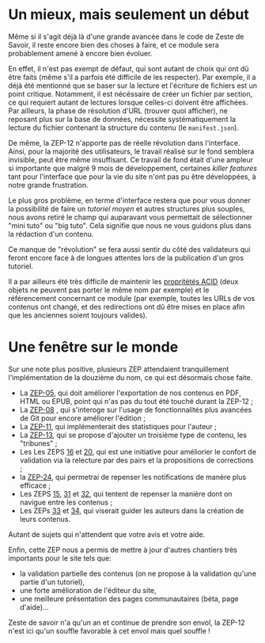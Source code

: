 # Un mieux, mais seulement un début

Même si il s'agit déjà là d'une grande avancée dans le code de Zeste de 
Savoir, il reste encore bien des choses à faire, et ce module sera probablement 
amené à encore bien évoluer.

En effet, il n'est pas exempt de défaut, qui sont autant de choix qui ont dû 
être faits (même s'il a parfois été difficile de les respecter). Par exemple,
il a déjà été mentionné que se baser sur la lecture et l'écriture de fichiers 
est un point critique. Notamment, il est nécéssaire de créer un fichier par 
section, ce qui requiert autant de lectures lorsque celles-ci doivent être 
affichées. Par ailleurs, la phase de résolution d'URL (trouver quoi afficher), 
ne reposant plus sur la base de données, nécessite systématiquement la lecture
du fichier contenant la structure du contenu (le `manifest.json`). 

De même, la ZEP-12 n'apporte pas de réelle révolution dans l'interface. Ainsi, pour la majorité
des utilisateurs, le travail réalisé sur le fond semblera invisible, peut être même insuffisant.
Ce travail de fond était d'une ampleur si importante que malgré 9 mois de développement, certaines
*killer features* tant pour l'interface que pour la vie du site n'ont pas pu être développées, à notre
grande frustration.

Le plus gros problème, en terme d'interface restera que pour vous donner la possibilité de faire
un *tutoriel moyen* et autres structures plus souples,
nous avons retiré le champ qui auparavant vous permettait de sélectionner "mini tuto" ou "big tuto".
Cela signifie que nous ne vous guidons plus dans la rédaction d'un contenu.

Ce manque de "révolution" se fera aussi sentir du côté des validateurs qui feront encore face
à de longues attentes lors de la publication d'un gros tutoriel.

Il a par ailleurs été très difficile de maintenir les 
[propritétés ACID](https://fr.wikipedia.org/wiki/Propriétés_ACID) (deux objets 
ne peuvent pas porter le même nom par exemple) et le référencement concernant ce module 
(par exemple, toutes les URLs de vos contenus ont changé, et des redirections 
ont dû être mises en place afin que les anciennes soient toujours valides).

# Une fenêtre sur le monde

Sur une note plus positive, plusieurs ZEP attendaient tranquillement 
l'implémentation de la douzième du nom, ce qui est désormais chose faite. 

+ La [ZEP-05](https://zestedesavoir.com/forums/sujet/676/zep-05-refonte-du-traitement-markdown-pour-lexport/), qui doit améliorer l'exportation de nos contenus en PDF, HTML ou EPUB, point qui n'as pas du tout été touché durant la ZEP-12 ;
+ La [ZEP-08](https://zestedesavoir.com/forums/sujet/724/zep-08-utilisation-de-git-pour-gerer-les-tutos-et-articles/) , qui s'interoge sur l'usage de fonctionnalités plus avancées de Git pour encore améliorer l'édition ;
+ La [ZEP-11](https://zestedesavoir.com/forums/sujet/3084/zep-11-interface-de-statistiques-sur-les-tutoriels/), qui implémenterait des statistiques pour l'auteur ;
+ La  [ZEP-13](https://zestedesavoir.com/forums/sujet/976/zep-13-tribune-libre/), qui se propose d'ajouter un troisième type de contenu, les "tribunes" ;
+ Les Les ZEPS [16](https://zestedesavoir.com/forums/sujet/1243/zep-16-page-de-proposition-de-corrections/) et [20](https://zestedesavoir.com/forums/sujet/2042/zep-20-relecture-des-tutos-par-les-pairs/), qui est une initiative pour améliorier le confort de validation via la relecture par des pairs et la propositions de corrections ;
+ la [ZEP-24](https://zestedesavoir.com/forums/sujet/2251/zep-24-refonte-et-enrichissement-des-notifications/), qui permetrai de repenser les notifications de manère plus efficace ;
+ Les ZEPS [15](https://zestedesavoir.com/forums/sujet/1082/zep-15-navigation-a-facettes-a-travers-le-site/), [31](https://zestedesavoir.com/forums/sujet/3149/zep-31-les-parcours-de-connaissances/) et [32](https://zestedesavoir.com/forums/sujet/3152/zep-32-cartographie-des-contenus/), qui tentent de repenser la manière dont on navigue entre les contenus ;
+ Les ZEPs [33](https://zestedesavoir.com/forums/sujet/3992/zep-33-template-de-tutoriels-et-editorialisation/) et [34](https://zestedesavoir.com/forums/sujet/4010/zep-34-template-de-tutoriels/), qui viserait guider les auteurs dans la création de leurs contenus.

Autant de sujets qui n'attendent que votre avis et votre aide.

Enfin, cette ZEP nous a permis de mettre à jour d'autres chantiers très importants pour le site tels que:

- la validation partielle des contenus (on ne propose à la validation qu'une partie d'un tutoriel),
- une forte amélioration de l'éditeur du site,
- une meilleure présentation des pages communautaires (béta, page d'aide)...

Zeste de savoir n'a qu'un an et continue de prendre son envol, la ZEP-12 n'est ici qu'un souffle favorable à cet envol
mais quel souffle !